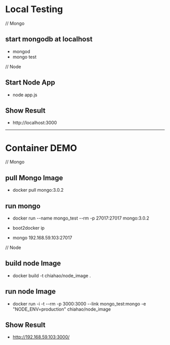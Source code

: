 # Local Testing

// Mongo
## start mongodb at localhost
  * mongod
  * mongo test

// Node
## Start Node App
  * node app.js

## Show Result
  * http://localhost:3000

---

# Container DEMO

// Mongo
## pull Mongo Image
  * docker pull mongo:3.0.2

## run mongo
  * docker run --name mongo_test --rm -p 27017:27017 mongo:3.0.2

  * boot2docker ip

  * mongo 192.168.59.103:27017

// Node
## build node Image
  * docker build -t chiahao/node_image .

## run node Image
  * docker run -i -t --rm -p 3000:3000 --link mongo_test:mongo -e "NODE_ENV=production" chiahao/node_image

## Show Result
  * http://192.168.59.103:3000/
